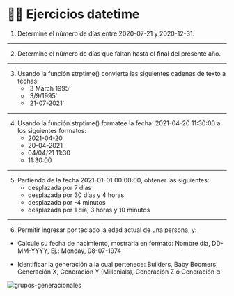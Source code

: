 # 👨‍💻 Ejercicios datetime

1. Determine el número de días entre 2020-07-21 y 2020-12-31.
___
2. Determine el número de días que faltan hasta el final del presente año.
___
3. Usando la función strptime() convierta las siguientes cadenas de texto a fechas:
    - '3 March 1995'
    - '3/9/1995'
    - '21-07-2021'
___
4. Usando la función strptime() formatee la fecha: 2021-04-20 11:30:00 a los siguientes formatos:
    - 2021-04-20
    - 20-04-2021
    - 04/04/21 11:30
    - 11:30:00
___
5. Partiendo de la fecha 2021-01-01 00:00:00, obtener las siguientes:
    - desplazada por 7 días
    - desplazada por 30 días y 4 horas
    - desplazada por -4 minutos
    - desplazada por 1 día, 3 horas y 10 minutos
___
6. Permitir ingresar por teclado la edad actual de una persona, y:
- Calcule su fecha de nacimiento, mostrarla en formato: Nombre día, DD-MM-YYYY, Ej.: Monday, 08-07-1974

- Identificar la generación a la cual pertenece: Builders, Baby Boomers, Generación X, Generación Y (Millenials), Generación Z ó Generación α

![grupos-generacionales](https://user-images.githubusercontent.com/55613545/173242589-67ffd58e-d59f-4e3a-ba8b-9d3d87e0cf8f.png)
